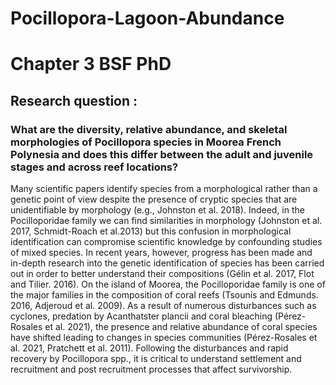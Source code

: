 # Pocillopora-Lagoon-Abundance
# Chapter 3 BSF PhD
## Research question :
### What are the diversity, relative abundance, and skeletal morphologies of Pocillopora species in Moorea French Polynesia and does this differ between the adult and juvenile stages and across reef locations?

Many scientific papers identify species from a morphological rather than a genetic point of view despite the presence of cryptic species that are unidentifiable by morphology (e.g., Johnston et al. 2018). Indeed, in the Pocilloporidae family we can find similarities in morphology (Johnston et al. 2017, Schmidt-Roach et al.2013) but this confusion in morphological identification can compromise scientific knowledge by confounding studies of mixed species. In recent years, however, progress has been made and in-depth research into the genetic identification of species has been carried out in order to better understand their compositions (Gélin et al. 2017, Flot and Tilier. 2016). On the island of Moorea, the Pocilloporidae family is one of the major families in the composition of coral reefs (Tsounis and Edmunds. 2016, Adjeroud et al. 2009). As a result of numerous disturbances such as cyclones, predation by Acanthatster plancii and coral bleaching (Pérez-Rosales et al. 2021), the presence and relative abundance of coral species have shifted leading to changes in species communities (Pérez-Rosales et al. 2021, Pratchett et al. 2011). Following the disturbances and rapid recovery by Pocillopora spp., it is critical to understand settlement and recruitment and post recruitment processes that affect survivorship.

